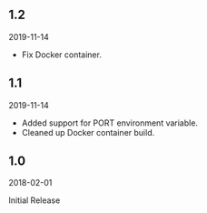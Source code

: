 ## 1.2
2019-11-14

* Fix Docker container.

## 1.1
2019-11-14

* Added support for PORT environment variable.
* Cleaned up Docker container build.

## 1.0
2018-02-01

Initial Release
